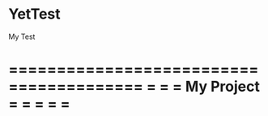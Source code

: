 # YetTest
My Test


========================================
=                                      =
=               My Project             =
=                                      =
=                                      =
========================================
